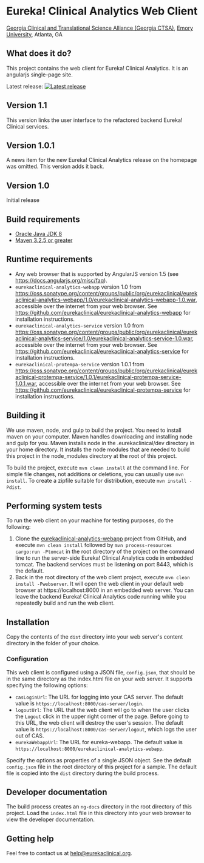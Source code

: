 # Eureka! Clinical Analytics Web Client
[Georgia Clinical and Translational Science Alliance (Georgia CTSA)](http://www.georgiactsa.org), [Emory University](http://www.emory.edu), Atlanta, GA

## What does it do?
This project contains the web client for Eureka! Clinical
Analytics. It is an angularjs single-page site.

Latest release:
[![Latest release](https://maven-badges.herokuapp.com/maven-central/org.eurekaclinical/eurekaclinical-analytics-webclient/badge.svg)](https://maven-badges.herokuapp.com/maven-central/org.eurekaclinical/eurekaclinical-analytics-webclient)

## Version 1.1
This version links the user interface to the refactored backend Eureka! Clinical services.

## Version 1.0.1
A news item for the new Eureka! Clinical Analytics release on the homepage was omitted. This version adds it back.

## Version 1.0
Initial release

## Build requirements
* [Oracle Java JDK 8](http://www.oracle.com/technetwork/java/javase/overview/index.html)
* [Maven 3.2.5 or greater](https://maven.apache.org)

## Runtime requirements
* Any web browser that is supported by AngularJS version 1.5 (see
  https://docs.angularjs.org/misc/faq).
* `eurekaclinical-analytics-webapp` version 1.0 from
  https://oss.sonatype.org/content/groups/public/org/eurekaclinical/eurekaclinical-analytics-webapp/1.0/eurekaclinical-analytics-webapp-1.0.war,
  accessible over the internet from your web browser. See
  https://github.com/eurekaclinical/eurekaclinical-analytics-webapp for installation instructions.
* `eurekaclinical-analytics-service` version 1.0 from
  https://oss.sonatype.org/content/groups/public/org/eurekaclinical/eurekaclinical-analytics-service/1.0/eurekaclinical-analytics-service-1.0.war,
  accessible over the internet from your web browser. See
  https://github.com/eurekaclinical/eurekaclinical-analytics-service for installation instructions.
* `eurekaclinical-protempa-service` version 1.0.1 from
  https://oss.sonatype.org/content/groups/public/org/eurekaclinical/eurekaclinical-protempa-service/1.0.1/eurekaclinical-protempa-service-1.0.1.war,
  accessible over the internet from your web browser. See
  https://github.com/eurekaclinical/eurekaclinical-protempa-service for installation
  instructions.

## Building it
We use maven, node, and gulp to build the project. You need to install
maven on your computer. Maven handles downloading and installing node
and gulp for you. Maven installs node in the .eurekaclinical/dev
directory in your home directory. It installs the node modules that
are needed to build this project in the node_modules directory at the
root of this project.

To build the project, execute `mvn clean install` at the command
line. For simple file changes, not additions or deletions, you can
usually use `mvn install`. To create a zipfile suitable for
distribution, execute `mvn install -Pdist`.

## Performing system tests
To run the web client on your machine for testing purposes, do the
following:

1. Clone the [eurekaclinical-analytics-webapp](https://github.com/eurekaclinical/eurekaclinical-analytics-webapp)
project from GitHub, and execute `mvn clean install`
followed by `mvn process-resources cargo:run -Ptomcat` in the root directory of the
project on the command line to run the server-side Eureka! Clinical
Analytics code in embedded tomcat. The backend services must be
listening on port 8443, which is the default.
2. Back in the root directory of the web client project, execute
`mvn clean install -Pwebserver`. It will open the web client in your
default web browser at https://localhost:8000 in an embedded web
server. You can leave the backend Eureka! Clinical Analytics code running while you
repeatedly build and run the web client.

## Installation
Copy the contents of the `dist` directory into your web server's
content directory in the folder of your choice.

### Configuration
This web client is configured using a JSON file, `config.json`, that
should be in the same directory as the index.html file on your web
server. It supports specifying the following options:
* `casLoginUrl`: The URL for logging into your CAS server. The default
  value is `https://localhost:8000/cas-server/login`.
* `logoutUrl`: The URL that the web client will go to when the user
  clicks the `Logout` click in the upper right corner of the
  page. Before going to this URL, the web client will destroy the
  user's session. The default value is
  `https://localhost:8000/cas-server/logout`, which logs the user out
  of CAS.
* `eurekaWebappUrl`: The URL for eureka-webapp. The default value is
  `https://localhost:8000/eurekaclinical-analytics-webapp`.

Specify the options as properties of a single JSON object. See the
default `config.json` file in the root directory of this project for a
sample. The default file is copied into the `dist` directory during the
build process.

## Developer documentation
The build process creates an `ng-docs` directory in the root directory
of this project. Load the `index.html` file in this directory into
your web browser to view the developer documentation.

## Getting help
Feel free to contact us at help@eurekaclinical.org.

